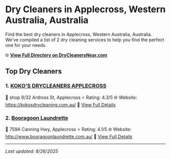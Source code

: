 # Dry Cleaners in Applecross, Western Australia, Australia

Find the best dry cleaners in Applecross, Western Australia, Australia. We've compiled a list of 2 dry cleaning services to help you find the perfect one for your needs.

🌐 **[View Full Directory on DryCleanersNear.com](https://drycleanersnear.com/city/Australia/Western%20Australia/Applecross)**

## Top Dry Cleaners

### 1. [KOKO'S DRYCLEANERS APPLECROSS](https://drycleanersnear.com/dryCleaner/68ad16791d9ee695c92530b7/koko-s-drycleaners-applecross)
📍 shop 9/32 Ardross St, Applecross
⭐ Rating: 4.3/5
🌐 Website: https://kokosdrycleaning.com.au/
🔗 [View Full Details](https://drycleanersnear.com/dryCleaner/68ad16791d9ee695c92530b7/koko-s-drycleaners-applecross)

### 2. [Booragoon Laundrette](https://drycleanersnear.com/dryCleaner/68ad168b1d9ee695c9253157/booragoon-laundrette)
📍 759A Canning Hwy, Applecross
⭐ Rating: 4.1/5
🌐 Website: http://www.booragoonlaundrette.com.au/
🔗 [View Full Details](https://drycleanersnear.com/dryCleaner/68ad168b1d9ee695c9253157/booragoon-laundrette)


---

*Last updated: 8/26/2025*

